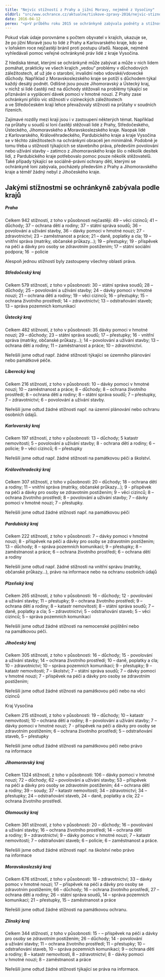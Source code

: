 ```yaml
---
title: "Nejvíc stížností z Prahy a jižní Moravy, nejméně z Vysočiny"
oldUrl: "src/www.ochrance.cz/aktualne/tiskove-zpravy-2016/nejvic-stiznosti-z-prahy-a-jizni-moravy-nejmene-z-vysociny"
date: 2016-04-12
perex: "<p>V průběhu roku 2015 se ochránkyně zabývala podněty a stížnostmi lidí ze všech krajů České republiky. Nejvíce jich bylo z Jihomoravského kraje (1324 stížností) a z Prahy (942 stížností). Hned za nimi následuje Moravskoslezský kraj (676 stížností) a Středočeský kraj (579 stížností).</p>"
---
```


<!-- imported from the old website -->

<p>Pokud však údaje porovnáme s počtem obyvatel v krajích, ukazuje se, že po jižní Moravě jsou to lidé z Prahy a Karlovarského kraje, kdo se v loňském roce nejčastěji bránil proti postupu úřadů. Naopak, nejméně vyhledávali pomoc veřejné ochránkyně práv lidé z kraje Vysočina.</p> <p>Z hlediska témat, kterými se ochránkyně může zabývat a může v nich lidem pomáhat, prakticky ve všech krajích „vedou“ problémy v důchodových záležitostech, ať už jde o starobní, invalidní nebo vdovské/vdovecké důchody. Například z Moravskoslezského kraje se potíží s důchodem týkal každý desátý podnět. Odlišné jsou pouze Jihomoravský a Ústecký kraj, v nichž si lidé častěji než na důchody stěžovali na problémy týkající se přiznávání a vyplácení dávek pomoci v hmotné nouzi. Z Prahy zase ochránkyni přišlo víc stížností v cizineckých záležitostech a ve Středočeském kraji lehce převažovaly stížnosti na průtahy v soudních řízeních.</p> <p>Zajímavé rozdíly mezi kraji jsou i v zastoupení některých témat. Například na průtahy u soudů si loni častěji stěžovali lidé z Prahy, Středočeského, Ústeckého, Jihomoravského a Moravskoslezského kraje. Naopak lidé z Karlovarského, Královéhradeckého, Pardubického kraje a kraje Vysočina se v těchto záležitostech na ochránkyni obraceli jen minimálně. Podobně je tomu třeba u stížností týkajících se stavebního práva, především povolování nebo užívání stavby &ndash; zatímco z Jihomoravského kraje šlo o několik desítek lidí, z Pardubického kraje potřebovalo pomoc pouze několik stěžovatelů. Také případy týkající se sociálně-právní ochrany dětí, kterými se ochránkyně loni zabývala, pocházely především z Prahy a Jihomoravského kraje a téměř žádný nebyl z Jihočeského kraje.</p> <h2>Jakými stížnostmi se ochránkyně zabývala podle krajů</h2> <h5>Praha</h5> <p>Celkem 942 stížností, z toho v působnosti nejčastěji: 49 – věci cizinců; 41 – důchody; 37 – ochrana dětí a rodiny; 37 – státní správa soudů; 36 – povolování a užívání stavby, 36 – dávky pomoci v hmotné nouzi; 27 - zdravotnictví; 23 – zaměstnanost a práce; 21 – daně, poplatky a cla; 19 – vnitřní správa (matriky, občanské průkazy…); 19 – přestupky; 19 - příspěvek na péči a dávky pro osoby se zdravotním postižením; 17 – státní sociální podpora; 16  &ndash; policie</p> <p>Alespoň jednou stížností byly zastoupeny všechny oblasti práva.</p> <h5>Středočeský kraj</h5> <p>Celkem 579 stížností, z toho v působnosti: 30 – státní správa soudů; 28 – důchody; 25 – povolování a užívání stavby; 24 – dávky pomoci v hmotné nouzi; 21 – ochrana dětí a rodiny; 19 – věci cizinců; 16 – přestupky; 15 – ochrana životního prostředí; 14 – zdravotnictví; 13 – odstraňování staveb; 13 – správa pozemních komunikací</p> <h5>Ústecký kraj</h5> <p>Celkem 482 stížností, z toho v působnosti: 35 dávky pomoci v hmotné nouzi; 29 – důchody; 23 – státní správa soudů; 17 – přestupky; 16 - vnitřní správa (matriky, občanské průkazy…); 14 – povolování a užívání stavby; 13 – ochrana dětí a rodiny; 11 – zaměstnanost a práce; 10 – zdravotnictví.</p> <p>Neřešili jsme odtud např. žádné stížnosti týkající se územního plánování nebo památkové péče.</p> <h5>Liberecký kraj</h5> <p>Celkem 216 stížností, z toho v působnosti: 10 – dávky pomoci v hmotné nouzi; 10 – zaměstnanost a práce; 8 – důchody; 8 – ochrana životního prostředí; 8 – ochrana dětí a rodiny; 8 – státní správa soudů; 7 – přestupky, 7 – zdravotnictví; 6 – povolování a užívání stavby.</p> <p>Neřešili jsme odtud žádné stížnosti např. na územní plánování nebo ochranu osobních údajů.</p> <h5>Karlovarský kraj</h5> <p>Celkem 197 stížností, z toho v působnosti: 13 – důchody; 5 katastr nemovitostí; 5 – povolování a užívání stavby; 8 - ochrana dětí a rodiny; 6 – policie; 9 – věci cizinců; 6 – přestupky</p> <p>Neřešili jsme odtud např. žádné stížnosti na památkovou péči a školství.</p> <h5>Královéhradecký kraj</h5> <p>Celkem 307 stížností, z toho v působnosti: 20 – důchody; 18 – ochrana dětí a rodiny; 11 – vnitřní správa (matriky, občanské průkazy…); 9 - příspěvek na péči a dávky pro osoby se zdravotním postižením; 9 – věci cizinců; 8 – ochrana životního prostředí; 8 – povolování a užívání stavby; 7 – dávky pomoci v hmotné nouzi; 7 – přestupky.</p> <p>Neřešili jsme odtud žádné stížnosti např. na památkovou péči</p> <h5>Pardubický kraj</h5> <p>Celkem 222 stížností, z toho v působnosti: 7 – dávky pomoci v hmotné nouzi; 8 - příspěvek na péči a dávky pro osoby se zdravotním postižením; 13 – důchody; 8 – správa pozemních komunikací; 9 – přestupky; 8 – zaměstnanost a práce; 6 – ochrana životního prostředí; 6 – ochrana dětí a rodiny</p> <p>Neřešili jsme odtud např. žádné stížnosti na vnitřní správu (matriky, občanské průkazy…), právo na informace nebo na ochranu osobních údajů</p> <h5>Plzeňský kraj</h5> <p>Celkem 265 stížností, z toho v působnosti: 16 – důchody; 12 - povolování a užívání stavby; 11 – přestupky; 9 – ochrana životního prostředí; 9 – ochrana dětí a rodiny; 8 – katastr nemovitostí; 8 – státní správa soudů; 7 – daně, poplatky a cla; 5 – zdravotnictví; 5 – odstraňování staveb; 5 – věci cizinců; 5 – správa pozemních komunikací</p> <p>Neřešili jsme odtud žádné stížnosti na nemocenské pojištění nebo na památkovou péči.</p> <h5>Jihočeský kraj</h5> <p>Celkem 305 stížností, z toho v působnosti: 16 – důchody; 15 - povolování a užívání stavby; 14 – ochrana životního prostředí; 10 – daně, poplatky a cla; 10 – zdravotnictví; 10 – správa pozemních komunikací; 9 – přestupky; 9 – katastr nemovitostí; 7 – školství; 7 – státní správa soudů; 7 – dávky pomoci v hmotné nouzi; 7 - příspěvek na péči a dávky pro osoby se zdravotním postižením;</p> <p>Neřešili jsme odtud žádné stížnosti na památkovou péči nebo na věci cizinců</p> <p>Kraj Vysočina</p> <p>Celkem 215 stížností, z toho v působnosti: 19 – důchody; 10 – katastr nemovitostí; 10 – ochrana dětí a rodiny; 8 – povolování a užívání stavby; 7 – dávky pomoci v hmotné nouzi; 7 - příspěvek na péči a dávky pro osoby se zdravotním postižením; 6 – ochrana životního prostředí; 5 – odstraňování staveb, 5 – přestupky</p> <p>Neřešili jsme odtud žádné stížnosti na památkovou péči nebo právo na informace</p> <h5>Jihomoravský kraj</h5> <p>Celkem 1324 stížností, z toho v působnosti: 106 – dávky pomoci v hmotné nouzi; 72 – důchody; 62 – povolování a užívání stavby; 53 – příspěvek na péči a dávky pro osoby se zdravotním postižením; 44 – ochrana dětí a rodiny; 39 – soudy; 37 – katastr nemovitostí; 34 – zdravotnictví; 34 – přestupky; 24 – odstraňování staveb, 24 – daně, poplatky a cla; 22 – ochrana životního prostředí.</p> <h5>Olomoucký kraj</h5> <p>Celkem 361 stížností, z toho v působnosti: 20 – důchody; 16 – povolování a užívání stavby; 16 – ochrana životního prostředí; 14 – ochrana dětí a rodiny; 9 – zdravotnictví; 9 – dávky pomoc v hmotné nouzi; 7 – katastr nemovitostí; 7 – odstraňování staveb; 6 – policie; 6 – zaměstnanost a práce.</p> <p>Neřešili jsme odtud žádné stížnosti např. na školství nebo právo na informace</p> <h5>Moravskoslezský kraj</h5> <p>Celkem 676 stížností, z toho v působnosti: 18 – zdravotnictví; 33 – dávky pomoc v hmotné nouzi; 17 – příspěvek na péči a dávky pro osoby se zdravotním postižením; 66 – důchody; 16 – ochrana životního prostředí, 27 – ochrana dětí a rodiny; 26 – státní správa soudů, 14 – správa pozemních komunikací; 21 – přestupky, 15 – zaměstnanost a práce</p> <p>Neřešili jsme odtud žádné stížnosti na památkovou ochranu.</p> <h5>Zlínský kraj</h5> <p>Celkem 344 stížností, z toho v působnosti: 15 - – příspěvek na péči a dávky pro osoby se zdravotním postižením; 26 – důchody; 14 - povolování a užívání stavby; 11 – ochrana životního prostředí; 11 – přestupky; 10 – odstraňování staveb, 10 – správa pozemních komunikací; 9 – ochrana dětí a rodiny; 8 – katastr nemovitostí, 8 – zdravotnictví; 8 - dávky pomoci v hmotné nouzi; 8 – zaměstnanost a práce</p> <p>Neřešili jsme odtud žádné stížnosti týkající se práva na informace.</p>
